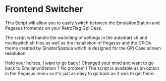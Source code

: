# Frontend Switcher

This Script will allow you to easily switch between the EmulationStation and Pegasus frontends on your RetroFlag Gpi Case.


The script will handle the switching of settings in the autostart.sh and multiswitch.sh files as well as the installation of Pegasus and the GPiOs theme created by SinisterSpatula which is designed for the GPi Case screen resolution.

Hold your horses, I want to go back !
Changed your mind and want to go back to EmulationStation ? No problem ! The script is available as an option in the Pegasus menu so it's just as easy to go back as it was to get there.
